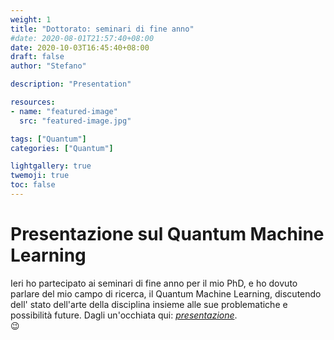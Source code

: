 ```yaml
---
weight: 1
title: "Dottorato: seminari di fine anno"
#date: 2020-08-01T21:57:40+08:00
date: 2020-10-03T16:45:40+08:00
draft: false
author: "Stefano"

description: "Presentation"

resources:
- name: "featured-image"
  src: "featured-image.jpg"

tags: ["Quantum"]
categories: ["Quantum"]

lightgallery: true
twemoji: true
toc: false
---
```


# Presentazione sul Quantum Machine Learning

Ieri ho partecipato ai seminari di fine anno per il mio PhD, e ho dovuto parlare del mio campo di ricerca, il Quantum Machine Learning, discutendo dell' stato dell'arte della disciplina insieme alle sue problematiche e possibilità future. Dagli un'occhiata qui: [_presentazione_](/documents/QML_Mangini_EndOfYear.pdf).  
:wink:

